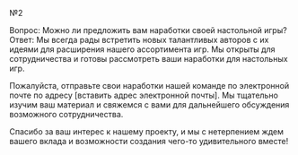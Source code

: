 №2  
  
Вопрос: Можно ли предложить вам наработки своей настольной игры?  
Ответ: Мы всегда рады встретить новых талантливых авторов с их идеями для расширения нашего ассортимента игр. Мы открыты для сотрудничества и готовы рассмотреть ваши наработки для настольных игр.  
  
Пожалуйста, отправьте свои наработки нашей команде по электронной почте по адресу [вставить адрес электронной почты]. Мы тщательно изучим ваш материал и свяжемся с вами для дальнейшего обсуждения возможного сотрудничества.  
  
Спасибо за ваш интерес к нашему проекту, и мы с нетерпением ждем вашего вклада и возможности создания чего-то удивительного вместе!
